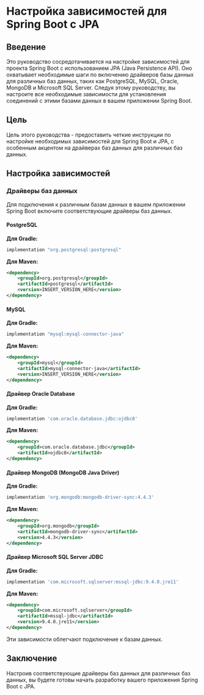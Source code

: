 # Настройка зависимостей для Spring Boot с JPA

## Введение

Это руководство сосредотачивается на настройке зависимостей для проекта Spring Boot с использованием JPA (Java Persistence API). Оно охватывает необходимые шаги по включению драйверов базы данных для различных баз данных, таких как PostgreSQL, MySQL, Oracle, MongoDB и Microsoft SQL Server. Следуя этому руководству, вы настроите все необходимые зависимости для установления соединений с этими базами данных в вашем приложении Spring Boot.

## Цель

Цель этого руководства - предоставить четкие инструкции по настройке необходимых зависимостей для Spring Boot и JPA, с особенным акцентом на драйверах баз данных для различных баз данных.

## Настройка зависимостей

### Драйверы баз данных

Для подключения к различным базам данных в вашем приложении Spring Boot включите соответствующие драйверы баз данных.

#### PostgreSQL

**Для Gradle:**
```groovy
implementation "org.postgresql:postgresql"
```

**Для Maven:**
```xml
<dependency>
    <groupId>org.postgresql</groupId>
    <artifactId>postgresql</artifactId>
    <version>INSERT_VERSION_HERE</version>
</dependency>
```

#### MySQL

**Для Gradle:**
```groovy
implementation "mysql:mysql-connector-java"
```

**Для Maven:**
```xml
<dependency>
    <groupId>mysql</groupId>
    <artifactId>mysql-connector-java</artifactId>
    <version>INSERT_VERSION_HERE</version>
</dependency>
```

#### Драйвер Oracle Database

**Для Gradle:**
```groovy
implementation 'com.oracle.database.jdbc:ojdbc8'
```

**Для Maven:**
```xml
<dependency>
    <groupId>com.oracle.database.jdbc</groupId>
    <artifactId>ojdbc8</artifactId>
</dependency>
```

#### Драйвер MongoDB (MongoDB Java Driver)

**Для Gradle:**
```groovy
implementation 'org.mongodb:mongodb-driver-sync:4.4.3'
```

**Для Maven:**
```xml
<dependency>
    <groupId>org.mongodb</groupId>
    <artifactId>mongodb-driver-sync</artifactId>
    <version>4.4.3</version>
</dependency>
```

#### Драйвер Microsoft SQL Server JDBC

**Для Gradle:**
```groovy
implementation 'com.microsoft.sqlserver:mssql-jdbc:9.4.0.jre11'
```

**Для Maven:**
```xml
<dependency>
    <groupId>com.microsoft.sqlserver</groupId>
    <artifactId>mssql-jdbc</artifactId>
    <version>9.4.0.jre11</version>
</dependency>
```

Эти зависимости облегчают подключение к базам данных.

## Заключение

Настроив соответствующие драйверы баз данных для различных баз данных, вы будете готовы начать разработку вашего приложения Spring Boot с JPA.

